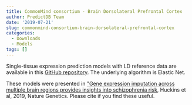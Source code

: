 ```yaml
---
title: CommonMind consortium - Brain Dorsolateral Prefrontal Cortex
author: PredictDB Team
date: '2019-07-21'
slug: commonmind-consortium-brain-dorsolateral-prefrontal-cortex
categories:
  - Downloads
  - Models
tags: []
---
```

Single-tissue expression prediction models with LD reference data are available in this [GitHub repository](https://github.com/laurahuckins/CMC_DLPFC_prediXcan). The underlying algorithm is Elastic Net.

These models were presented in ["Gene expression imputation across multiple brain regions provides insights into schizophrenia risk](https://www.nature.com/articles/s41588-019-0364-4), Huckins et al, 2019, Nature Genetics. Please cite if you find these useful.